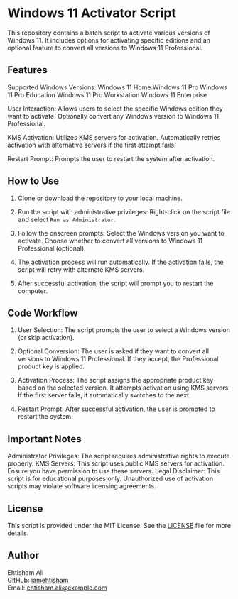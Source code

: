 # Windows 11 Activator Script

This repository contains a batch script to activate various versions of Windows 11. It includes options for activating specific editions and an optional feature to convert all versions to Windows 11 Professional.


## Features

 Supported Windows Versions:
   Windows 11 Home
   Windows 11 Pro
   Windows 11 Pro Education
   Windows 11 Pro Workstation
   Windows 11 Enterprise

 User Interaction:
   Allows users to select the specific Windows edition they want to activate.
   Optionally convert any Windows version to Windows 11 Professional.

 KMS Activation:
   Utilizes KMS servers for activation.
   Automatically retries activation with alternative servers if the first attempt fails.

 Restart Prompt:
   Prompts the user to restart the system after activation.



## How to Use

1. Clone or download the repository to your local machine.

2. Run the script with administrative privileges:
    Right-click on the script file and select `Run as Administrator`.

3. Follow the onscreen prompts:
    Select the Windows version you want to activate.
    Choose whether to convert all versions to Windows 11 Professional (optional).

4. The activation process will run automatically. 
    If the activation fails, the script will retry with alternate KMS servers.

5. After successful activation, the script will prompt you to restart the computer.



## Code Workflow

1. User Selection:
    The script prompts the user to select a Windows version (or skip activation).

2. Optional Conversion:
    The user is asked if they want to convert all versions to Windows 11 Professional. If they accept, the Professional product key is applied.

3. Activation Process:
    The script assigns the appropriate product key based on the selected version.
    It attempts activation using KMS servers. If the first server fails, it automatically switches to the next.

4. Restart Prompt:
    After successful activation, the user is prompted to restart the system.



## Important Notes

 Administrator Privileges: The script requires administrative rights to execute properly.
 KMS Servers: This script uses public KMS servers for activation. Ensure you have permission to use these servers.
 Legal Disclaimer: This script is for educational purposes only. Unauthorized use of activation scripts may violate software licensing agreements.



## License

This script is provided under the MIT License. See the [LICENSE](LICENSE) file for more details.



## Author

 Ehtisham Ali  
   GitHub: [iamehtisham](https://github.com/iamehtisham)  
   Email: ehtisham.ali@example.com
